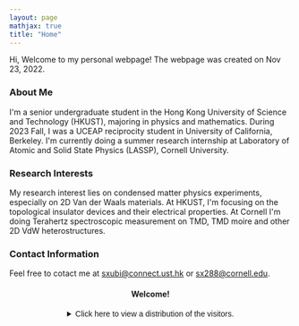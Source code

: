 ```yaml
---
layout: page
mathjax: true
title: "Home"
---
```


Hi, Welcome to my personal webpage! The webpage was created on Nov 23, 2022.

### About Me
I'm a senior undergraduate student in the Hong Kong University of Science and Technology (HKUST), majoring in physics and mathematics. During 2023 Fall, I was a UCEAP reciprocity student in University of California, Berkeley. I'm currently doing a summer research internship at Laboratory of Atomic and Solid State Physics (LASSP), Cornell University.

### Research Interests
My research interest lies on condensed matter physics experiments, especially on 2D Van der Waals materials. At HKUST, I'm focusing on the topological insulator devices and their electrical properties. At Cornell I'm doing Terahertz spectroscopic measurement on TMD, TMD moire and other 2D VdW heterostructures.

### Contact Information
Feel free to cotact me at <sxubi@connect.ust.hk> or <sx288@cornell.edu>.

#### <center>Welcome!</center>
<center><details><summary><font face = Helvetica>Click here to view a distribution of the visitors.</font></summary>
<script type='text/javascript' id='clustrmaps' src='//cdn.clustrmaps.com/map_v2.js?cl=d4d4d4&w=301&t=m&d=-wIi8lRWum9T5wlMdFcNQgLl1ISyBlWlxtmNUJHtlZY&co=ffffff&cmo=0f4d92&cmn=0f4d92&ct=000000'></script>   
</details></center>

